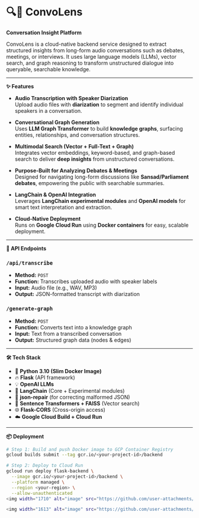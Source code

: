 # 🔍🧠 ConvoLens  


__**Conversation Insight Platform**__

ConvoLens is a cloud-native backend service designed to extract structured insights from long-form audio conversations such as debates, meetings, or interviews. 
It uses large language models (LLMs), vector search, and graph reasoning to transform unstructured dialogue into queryable, searchable knowledge.

---

__**✨ Features**__

- **Audio Transcription with Speaker Diarization**  
  Upload audio files with **diarization** to segment and identify individual speakers in a conversation.

- **Conversational Graph Generation**  
  Uses **LLM Graph Transformer** to build **knowledge graphs**, surfacing entities, relationships, and conversation structures.

- **Multimodal Search (Vector + Full-Text + Graph)**  
  Integrates vector embeddings, keyword-based, and graph-based search to deliver **deep insights** from unstructured conversations.

- **Purpose-Built for Analyzing Debates & Meetings**  
  Designed for navigating long-form discussions like **Sansad/Parliament debates**, empowering the public with searchable summaries.

- **LangChain & OpenAI Integration**  
  Leverages **LangChain experimental modules** and **OpenAI models** for smart text interpretation and extraction.

- **Cloud-Native Deployment**  
  Runs on **Google Cloud Run** using **Docker containers** for easy, scalable deployment.

---

__**🚀 API Endpoints**__

### `/api/transcribe`
- **Method:** `POST`  
- **Function:** Transcribes uploaded audio with speaker labels  
- **Input:** Audio file (e.g., WAV, MP3)  
- **Output:** JSON-formatted transcript with diarization

### `/generate-graph`
- **Method:** `POST`  
- **Function:** Converts text into a knowledge graph  
- **Input:** Text from a transcribed conversation  
- **Output:** Structured graph data (nodes & edges)

---

__**🛠 Tech Stack**__

- 🐍 **Python 3.10 (Slim Docker Image)**
- 🔥 **Flask** (API framework)
- 💡 **OpenAI LLMs**
- 🔗 **LangChain** (Core + Experimental modules)
- 🔧 **json-repair** (for correcting malformed JSON)
- 🧠 **Sentence Transformers + FAISS** (Vector search)
- 🌐 **Flask-CORS** (Cross-origin access)
- ☁️ **Google Cloud Build + Cloud Run**

---

__**📦 Deployment**__

```bash
# Step 1: Build and push Docker image to GCP Container Registry
gcloud builds submit --tag gcr.io/<your-project-id>/backend

# Step 2: Deploy to Cloud Run
gcloud run deploy flask-backend \
  --image gcr.io/<your-project-id>/backend \
  --platform managed \
  --region <your-region> \
  --allow-unauthenticated
<img width="1710" alt="image" src="https://github.com/user-attachments/assets/9708f577-6154-4798-9a39-dc16f4b7aa64" />

<img width="1613" alt="image" src="https://github.com/user-attachments/assets/76c74310-8dba-47d2-a59f-594acbf94182" />


